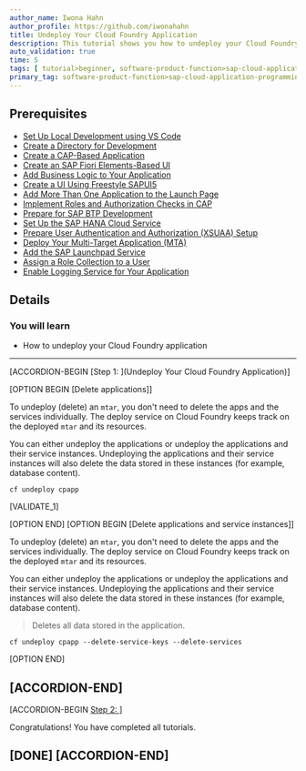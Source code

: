 ```yaml
---
author_name: Iwona Hahn
author_profile: https://github.com/iwonahahn
title: Undeploy Your Cloud Foundry Application
description: This tutorial shows you how to undeploy your Cloud Foundry Application.
auto_validation: true
time: 5
tags: [ tutorial>beginner, software-product-function>sap-cloud-application-programming-model, topic>node-js, products>sap-business-technology-platform, products>sap-fiori]
primary_tag: software-product-function>sap-cloud-application-programming-model
---
```


## Prerequisites
 - [Set Up Local Development using VS Code](btp-app-set-up-local-development)
 - [Create a Directory for Development](btp-app-create-directory)
 - [Create a CAP-Based Application](btp-app-create-cap-application)
 - [Create an SAP Fiori Elements-Based UI](btp-app-create-ui-fiori-elements)
 - [Add Business Logic to Your Application](btp-app-cap-business-logic)
 - [Create a UI Using Freestyle SAPUI5](btp-app-create-ui-freestyle-sapui5)
 - [Add More Than One Application to the Launch Page](btp-app-launchpage)
 - [Implement Roles and Authorization Checks in CAP](btp-app-cap-roles)
 - [Prepare for SAP BTP Development](btp-app-prepare-btp)
 - [Set Up the SAP HANA Cloud Service](btp-app-hana-cloud-setup)
 - [Prepare User Authentication and Authorization (XSUAA) Setup](btp-app-prepare-xsuaa)
 - [Deploy Your Multi-Target Application (MTA)](btp-app-cap-mta-deployment)
 - [Add the SAP Launchpad Service](btp-app-launchpad-service)
 - [Assign a Role Collection to a User](btp-app-role-assignment)
 - [Enable Logging Service for Your Application](btp-app-logging)

## Details
### You will learn

 - How to undeploy your Cloud Foundry application
 

---

[ACCORDION-BEGIN [Step 1: ](Undeploy Your Cloud Foundry Application)]

[OPTION BEGIN [Delete applications]]

To undeploy (delete) an `mtar`, you don't need to delete the apps and the services individually. The deploy service on Cloud Foundry keeps track on the deployed `mtar` and its resources.

You can either undeploy the applications or undeploy the applications and their service instances. Undeploying the applications and their service instances will also delete the data stored in these instances (for example, database content).

```Shell/Bash
cf undeploy cpapp
```

[VALIDATE_1]


[OPTION END]
[OPTION BEGIN [Delete applications and service instances]]

To undeploy (delete) an `mtar`, you don't need to delete the apps and the services individually. The deploy service on Cloud Foundry keeps track on the deployed `mtar` and its resources.

You can either undeploy the applications or undeploy the applications and their service instances. Undeploying the applications and their service instances will also delete the data stored in these instances (for example, database content).

> Deletes all data stored in the application.

```Shell/Bash
cf undeploy cpapp --delete-service-keys --delete-services
```

[OPTION END]


[ACCORDION-END]
---
[ACCORDION-BEGIN [Step 2: ](Summary)]

Congratulations! You have completed all tutorials.

[DONE]
[ACCORDION-END]
---